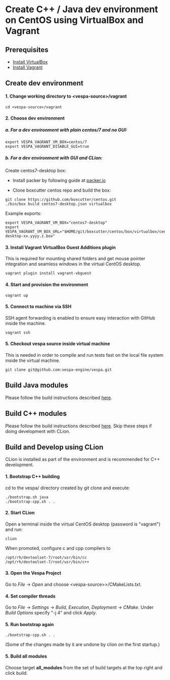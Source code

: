 <!-- Copyright 2018 Yahoo Holdings. Licensed under the terms of the Apache 2.0 license. See LICENSE in the project root. -->

# Create C++ / Java dev environment on CentOS using VirtualBox and Vagrant

## Prerequisites
* [Install VirtualBox](https://www.virtualbox.org/wiki/Downloads)
* [Install Vagrant](https://www.vagrantup.com/downloads.html)

## Create dev environment

#### 1. Change working directory to &lt;vespa-source&gt;/vagrant

    cd <vespa-source>/vagrant

#### 2. Choose dev environment

##### a. For a dev environment with plain centos/7 and no GUI:

    export VESPA_VAGRANT_VM_BOX=centos/7
    export VESPA_VAGRANT_DISABLE_GUI=true

##### b. For a dev environment with GUI and CLion:

Create centos7-desktop box:

* Install packer by following guide at [packer.io](https://www.packer.io/intro/getting-started/install.html)

* Clone boxcutter centos repo and build the box:
```
git clone https://github.com/boxcutter/centos.git
./bin/box build centos7-desktop.json virtualbox
```

Example exports:

    export VESPA_VAGRANT_VM_BOX="centos7-desktop"
    export VESPA_VAGRANT_VM_BOX_URL="$HOME/git/boxcutter/centos/box/virtualbox/centos7-desktop-xx.yyyy.z.box"


#### 3. Install Vagrant VirtualBox Guest Additions plugin
This is required for mounting shared folders and get mouse pointer integration and seamless windows in the virtual CentOS desktop.

    vagrant plugin install vagrant-vbguest

#### 4. Start and provision the environment

    vagrant up

#### 5. Connect to machine via SSH
SSH agent forwarding is enabled to ensure easy interaction with GitHub inside the machine.

    vagrant ssh

#### 5. Checkout vespa source inside virtual machine
This is needed in order to compile and run tests fast on the local file system inside the virtual machine.

    git clone git@github.com:vespa-engine/vespa.git

## Build Java modules
Please follow the build instructions described [here](../README.md#build-java-modules).


## Build C++ modules
Please follow the build instructions described [here](../README.md#build-c-modules).
Skip these steps if doing development with CLion.


## Build and Develop using CLion
CLion is installed as part of the environment and is recommended for C++ development.

#### 1. Bootstrap C++ building
cd to the vespa/ directory created by git clone and execute:

    ./bootstrap.sh java
    ./bootstrap-cpp.sh . .

#### 2. Start CLion
Open a terminal inside the virtual CentOS desktop (password is "vagrant") and run:

    clion

When promoted, configure c and cpp compilers to 

    /opt/rh/devtoolset-7/root/usr/bin/cc
    /opt/rh/devtoolset-7/root/usr/bin/c++    

#### 3. Open the Vespa Project
Go to *File* -> *Open* and choose &lt;vespa-source>&gt;/CMakeLists.txt.

#### 4. Set compiler threads
Go to *File* -> *Settings* -> *Build, Execution, Deployment* -> *CMake*.
Under *Build Options* specify "-j 4" and click *Apply*.

#### 5. Run bootstrap again

    ./bootstrap-cpp.sh . .

(Some of the changes made by it are undone by clion on the first startup.)

#### 5. Build all modules
Choose target **all_modules** from the set of build targets at the top right and click build.

